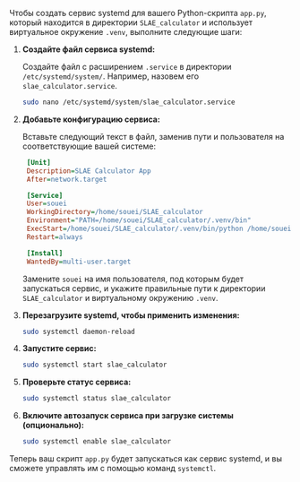 Чтобы создать сервис systemd для вашего Python-скрипта `app.py`, который находится в директории `SLAE_calculator` и использует виртуальное окружение `.venv`, выполните следующие шаги:

1. **Создайте файл сервиса systemd:**

   Создайте файл с расширением `.service` в директории `/etc/systemd/system/`. Например, назовем его `slae_calculator.service`.

   ```bash
   sudo nano /etc/systemd/system/slae_calculator.service
   ```

2. **Добавьте конфигурацию сервиса:**

   Вставьте следующий текст в файл, заменив пути и пользователя на соответствующие вашей системе:

   ```ini
    [Unit]
    Description=SLAE Calculator App
    After=network.target

    [Service]
    User=souei
    WorkingDirectory=/home/souei/SLAE_calculator
    Environment="PATH=/home/souei/SLAE_calculator/.venv/bin"
    ExecStart=/home/souei/SLAE_calculator/.venv/bin/python /home/souei/SLAE_calculator/app.py
    Restart=always

    [Install]
    WantedBy=multi-user.target
   ```

   Замените `souei` на имя пользователя, под которым будет запускаться сервис, и укажите правильные пути к директории `SLAE_calculator` и виртуальному окружению `.venv`.

3. **Перезагрузите systemd, чтобы применить изменения:**

   ```bash
   sudo systemctl daemon-reload
   ```

4. **Запустите сервис:**

   ```bash
   sudo systemctl start slae_calculator
   ```

5. **Проверьте статус сервиса:**

   ```bash
   sudo systemctl status slae_calculator
   ```

6. **Включите автозапуск сервиса при загрузке системы (опционально):**

   ```bash
   sudo systemctl enable slae_calculator
   ```

Теперь ваш скрипт `app.py` будет запускаться как сервис systemd, и вы сможете управлять им с помощью команд `systemctl`. 
